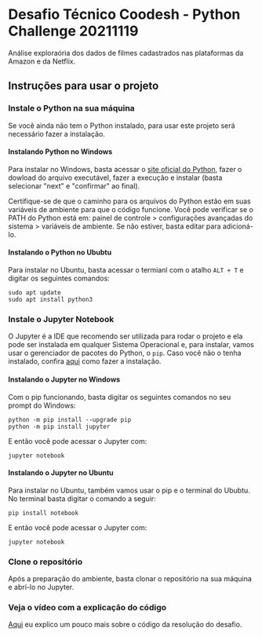 # Desafio Técnico Coodesh - Python Challenge 20211119

Análise exploraória dos dados de filmes cadastrados nas plataformas da Amazon e da Netflix.

## Instruções para usar o projeto

### Instale o Python na sua máquina

Se você ainda não tem o Python instalado, para usar este projeto será necessário fazer a instalação. 

#### Instalando Python no Windows

Para instalar no Windows, basta acessar o [site oficial do Python](https://www.python.org/downloads/), fazer o dowload do arquivo executável, fazer a execução e instalar (basta selecionar "next" e "confirmar" ao final). 

Certifique-se de que o caminho para os arquivos do Python estão em suas variáveis de ambiente para que o código funcione. Você pode verificar se o PATH do Python está em: painel de controle > configurações avançadas do sistema > variáveis de ambiente. Se não estiver, basta editar para adicioná-lo.

#### Instalando o Python no Ububtu

Para instalar no Ubuntu, basta acessar o termianl com o atalho `ALT + T` e digitar os seguintes comandos:

```
sudo apt update
sudo apt install python3
```

### Instale o Jupyter Notebook

O Jupyter é a IDE que recomendo ser utilizada para rodar o projeto e ela pode ser instalada em qualquer Sistema Operacional e, para instalar, vamos usar o gerenciador de pacotes do Python, o `pip`. Caso você não o tenha instalado, confira [aqui](https://pip.pypa.io/en/stable/installation/) como fazer a instalação.

#### Instalando o Jupyter no Windows

Com o pip funcionando, basta digitar os seguintes comandos no seu prompt do Windows:

```
python -m pip install --upgrade pip
python -m pip install jupyter
```

E então você pode acessar o Jupyter com:

`jupyter notebook`

#### Instalando o Jupyter no Ubuntu

Para instalar no Ubuntu, também vamos usar o pip e o terminal do Ububtu. No terminal basta digitar o comando a seguir:

`pip install notebook`

E então você pode acessar o Jupyter com:

`jupyter notebook`

### Clone o repositório

Após a preparação do ambiente, basta clonar o repositório na sua máquina e abrí-lo no Jupyter.

### Veja o vídeo com a explicação do código

[Aqui](https://www.loom.com/share/e816f7c3e8904696995ceb87b3544035) eu explico um pouco mais sobre o código da resolução do desafio.
